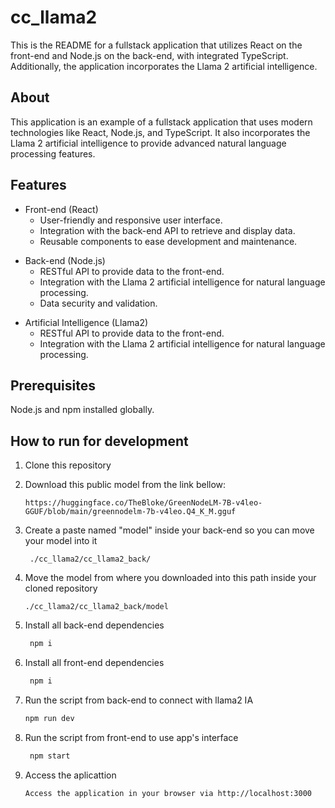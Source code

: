 # cc_llama2
This is the README for a fullstack application that utilizes React on the front-end and Node.js on the back-end, with integrated TypeScript. Additionally, the application incorporates the Llama 2 artificial intelligence.

## About

This application is an example of a fullstack application that uses modern technologies like React, Node.js, and TypeScript. It also incorporates the Llama 2 artificial intelligence to provide advanced natural language processing features.

## Features
<ul>
    <li>Front-end (React)
        <ul>
        <li>User-friendly and responsive user interface.</li>
        <li>Integration with the back-end API to retrieve and display data.</li>
        <li>Reusable components to ease development and maintenance.</li>
        </ul>
    </li>
</ul>

<ul>
    <li>Back-end (Node.js)
        <ul>
        <li>RESTful API to provide data to the front-end.</li>
        <li>Integration with the Llama 2 artificial intelligence for natural language processing.</li>
        <li>Data security and validation.</li>
        </ul>
    </li>
</ul>

<ul>
    <li>Artificial Intelligence (Llama2)
        <ul>
        <li>RESTful API to provide data to the front-end.</li>
        <li>Integration with the Llama 2 artificial intelligence for natural language processing.</li>
        </ul>
    </li>
</ul>

## Prerequisites
Node.js and npm installed globally.

## How to run for development

1. Clone this repository

2. Download this public model from the link bellow:
    ```
    https://huggingface.co/TheBloke/GreenNodeLM-7B-v4leo-GGUF/blob/main/greennodelm-7b-v4leo.Q4_K_M.gguf
    ```

3. Create a paste named "model" inside your back-end so you can move your model into it
   ```
    ./cc_llama2/cc_llama2_back/
    ```
   
4. Move the model from where you downloaded into this path inside your cloned repository
    ```
    ./cc_llama2/cc_llama2_back/model
    ```

5. Install all back-end dependencies

   ```bash
    npm i
    ```
   
6. Install all front-end dependencies

   ```bash
    npm i
    ```

7. Run the script from back-end to connect with llama2 IA

    ```bash
    npm run dev
    ```

8. Run the script from front-end to use app's interface

   ```bash
    npm start
    ```
   
10. Access the aplicattion

    ```
    Access the application in your browser via http://localhost:3000
    ```

    

